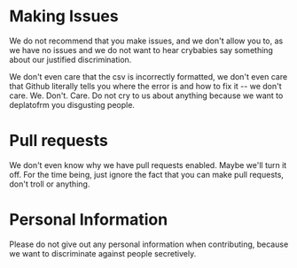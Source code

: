 # Making Issues

We do not recommend that you make issues, and we don't allow you to, as we have no issues and we do not want to hear crybabies say something about our justified discrimination.

We don't even care that the csv is incorrectly formatted, we don't even care that Github literally tells you where the error is and how to fix it -- we don't care. We. Don't. Care. Do not cry to us about anything because we want to deplatofrm you disgusting people.

# Pull requests

We don't even know why we have pull requests enabled. Maybe we'll turn it off. For the time being, just ignore the fact that you can make pull requests, don't troll or anything.

# Personal Information

Please do not give out any personal information when contributing, because we want to discriminate against people secretively.
